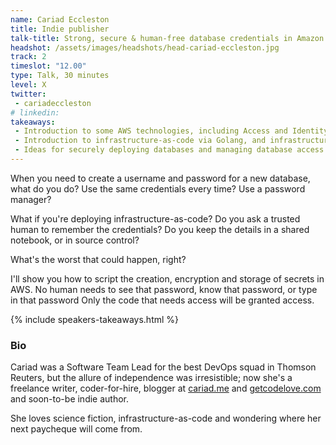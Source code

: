 ```yaml
---
name: Cariad Eccleston
title: Indie publisher
talk-title: Strong, secure & human-free database credentials in Amazon Web Services
headshot: /assets/images/headshots/head-cariad-eccleston.jpg
track: 2
timeslot: "12.00"
type: Talk, 30 minutes
level: X
twitter:
 - cariadeccleston
# linkedin: 
takeaways:
 - Introduction to some AWS technologies, including Access and Identity Management, Key Management and Secrets Management.
 - Introduction to infrastructure-as-code via Golang, and infrastructure-as-a-service via lambda functions.
 - Ideas for securely deploying databases and managing database access in Amazon Web Services.
---
```


When you need to create a username and password for a new database, what do you do? Use the same credentials every time? Use a password manager?

What if you're deploying infrastructure-as-code? Do you ask a trusted human to remember the credentials? Do you keep the details in a shared notebook, or in source control?

What's the worst that could happen, right?

I'll show you how to script the creation, encryption and storage of secrets in AWS. No human needs to see that password, know that password, or type in that password  Only the code that needs access will be granted access.

{% include speakers-takeaways.html %}

<h3>Bio</h3>
Cariad was a Software Team Lead for the best DevOps squad in Thomson Reuters, but the allure of independence was irresistible; now she's a freelance writer, coder-for-hire, blogger at <a href="http://cariad.me" target="_blank" rel="noopener noreferrer">cariad.me</a> and <a href="http://getcodelove.com" target="_blank" rel="noopener noreferrer">getcodelove.com</a> and soon-to-be indie author.

She loves science fiction, infrastructure-as-code and wondering where her next paycheque will come from.
